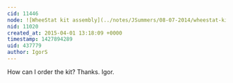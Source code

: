 ```yaml
---
cid: 11446
node: ![WheeStat kit assembly](../notes/JSummers/08-07-2014/wheestat-kit-assembly)
nid: 11020
created_at: 2015-04-01 13:18:09 +0000
timestamp: 1427894289
uid: 437779
author: IgorS
---
```


How can I order the kit? 
Thanks.
Igor.